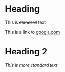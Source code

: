 # Heading
This is ~~standard~~ text 

This is a link to [google.com](google.com)
# Heading 2 
*This is more standard text* 